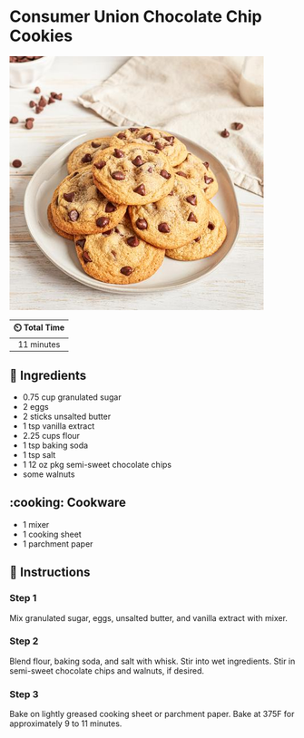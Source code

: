 # Consumer Union Chocolate Chip Cookies

![Consumer Union Chocolate Chip Cookies](../assets/images/consumer-union-chocolate-chip-cookies.jpg)

| :timer_clock: Total Time |
|:-----------------------: |
| 11 minutes |

## :salt: Ingredients

- 0.75 cup granulated sugar
- 2 eggs
- 2 sticks unsalted butter
- 1 tsp vanilla extract
- 2.25 cups flour
- 1 tsp baking soda
- 1 tsp salt
- 1 12 oz pkg semi-sweet chocolate chips
- some walnuts

## :cooking: Cookware

- 1 mixer
- 1 cooking sheet
- 1 parchment paper

## :pencil: Instructions

### Step 1

Mix granulated sugar, eggs, unsalted butter, and vanilla extract with mixer.

### Step 2

Blend flour, baking soda, and salt with whisk. Stir into wet ingredients. Stir in semi-sweet chocolate chips and
walnuts, if desired.

### Step 3

Bake on lightly greased cooking sheet or parchment paper. Bake at 375F for approximately 9 to 11 minutes.

